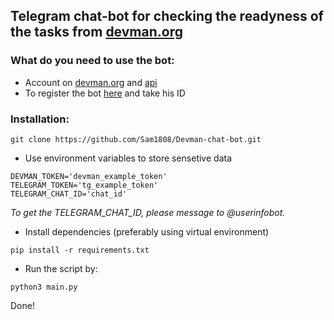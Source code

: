 ## Telegram chat-bot for checking the readyness of the tasks from [devman.org](https://dvmn.org/)


### What do you need to use the bot: 

- Account on [devman.org](https://dvmn.org/) and [api](https://dvmn.org/api/docs/)
- To register the bot [here](https://telegram.me/BotFather) and take his ID

### Installation:

```
git clone https://github.com/Sam1808/Devman-chat-bot.git
```
- Use environment variables to store sensetive data
```
DEVMAN_TOKEN='devman_example_token'
TELEGRAM_TOKEN='tg_example_token'
TELEGRAM_CHAT_ID='chat_id'
```
*To get the TELEGRAM_CHAT_ID, please message to @userinfobot.*

- Install dependencies (preferably using virtual environment)
```
pip install -r requirements.txt
```
- Run the script by:
```
python3 main.py
```

Done!